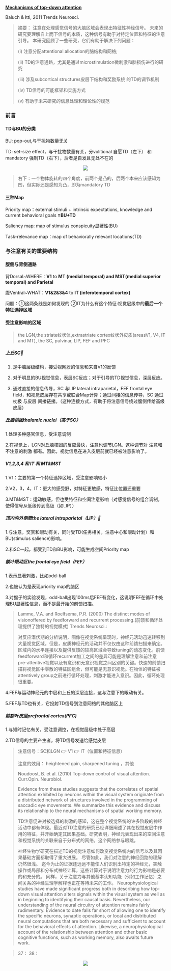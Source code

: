 [**Mechanisms of top-down attention**](https://pubmed.ncbi.nlm.nih.gov/21439656/)

Baluch & Itti, 2011 Trends Neurosci.

>摘要：
>注意在处理感觉信号的大脑区域会表现出特征性神经信号。
>未来的研究要理解自上而下信号的本质，这种信号有助于对特定位置和特征的注意引导。
>本研究回顾了一些研究，它们有助于解决下列问题：
>
>(i)	注意分配attentional allocation的脑结构和网络; 
>
>(ii)  TD的注意通路，尤其是通过microstimulation微刺激和脑损伤进行的研究
>
>(iii) 涉及subcortical structures皮层下结构和奖励系统 的TD的调节机制  
>
>(iv)	 TD信号的可能框架和实施方式
>
>(v)	有助于未来研究的信息处理和理论性的规范

### 前言

#### TD与BU的分类
BU: pop-out,与干扰物数量无关

TD: set-size effect，与干扰物数量有关，分volitional 自愿TD（左下） 和mandatory 强制TD（右下），后者是自发且无处不在的

 <div align=center><img src="https://user-images.githubusercontent.com/80901934/113806168-6cb9c500-9794-11eb-8212-9320670a9904.png" ></div>

>右下：一个物体旋转的四个角度，前两个是凸的，后两个本来应该感知为凹，但实际还是感知为凸，即为mandatory TD

#### 三种Map
Priority map：external stimuli + intrinsic expectations, knowledge and current behavioral goals **=BU+TD**
            
Saliency map: map of stimulus conspicuity显著性(BU)

Task-relevance map：map of behaviorally relevant locations(TD)

### 与注意有关的重要结构

#### 腹侧与背侧通路

背Dorsal~WHERE：**V1** to **MT (medial temporal)  and MST(medial superior temporal)  and Parietal**

腹Ventral~WHAT：**V1&2&3&4** to **IT (inferotemporal cortex)**

问题：①这两条线是如何发现的 ②IT为什么有这个特征:视觉层级中的**最后一个特征选择区域**

#### 受注意影响的区域
>the LGN,the striate纹状体,extrastriate cortex纹状外皮质(areasV1, V4, IT and MT), the SC, pulvinar, LIP, FEF and PFC

##### 上丘SC💮

1. 是中脑层级结构，接受视网膜的信息和来自V1的反馈

2. 对于明显的BU视觉信息，表层SC反应；对于引导的TD视觉信息，深层反应。

3. 通过直接的信息传导，SC 与LIP lateral intraparietal，FEF frontal eye field，和视觉皮层存在共享或联合Map计算；通过间接的信息传导，SC 通过 枕极 与皮层 间接链接。（这种连接方式，有助于将注意信号绕过腹侧传给高级皮层）

##### 丘脑核团thalamic nuclei（高于SC）

1.处理多种感官信息，受注意调制

2.在视觉上，LGN对丘脑核团的反应最快，注意也调节LGN。这种调节对 注意和不注意的刺激 都有。因此，视觉信息在进入皮层前就已经被注意影响了。

##### V1,2,3,4 和 IT 和 MT&MST

1.V1：主要的第一个特征选择区域，受注意影响较小

2.V2，3，4，IT：更大的感受野，对特征更敏感，特征比位置还重要

3.MT&MST：运动敏感，但也受特征和空间注意影响（对感觉信号的组合调制，使得信号从低级传到高级（如LIP））

##### 顶内沟外侧壁the lateral intraparietal（LIP）💮

1.与注意，奖赏和眼动有关，同时受TD(任务相关，注意中心和眼动计划）和BU(stimulus salience)影响。

2.和SC一起，都受到TD和BU影响，可能生成空间Priority map

##### 额叶眼动区the frontal eye field（FEF）

1.表示显著刺激，比如odd-ball

2.也被认为是表现priority map的脑区

3.对猴子的实验发现，odd-ball出现100ms后FEF有变化，这说明FEF在循环中处理BU显著性信息，而不是最开始的前馈扫描。

> Lamme, V.A. and Roelfsema, P.R. (2000) The distinct modes of visionoffered by feedforward and recurrent processing.(前馈和循环处理提供了独特的视觉模式) Trends Neurosci.:
> 
> 对反应潜伏期的分析说明，图像在视觉系统呈现时，神经元活动迅速转移到大量视觉区域。但是，皮质神经元的活动并不仅仅由这种前馈扫描来确定。区域内的水平连接以及提供反馈的较高区域会导致tuning的动态变化。前馈feedforward和循环recurrent加工之间的差异可能是理解注意和前注意pre-attentive视觉以及有意识和无意识视觉之间区别的关键。快速的前馈扫描将视觉区中零散的特征区组合，但可能是无意识视觉。在物体的特征被attentively group之前进行循环处理，刺激才能进入意识。因此，循环处理很重要。

4.FEF与运动神经元的中层和上丘的深层连接，这与注意下的眼动有关。

5.FEF与TD也有关，它投射TD信号到注意网络的其他脑区上

##### 前额叶皮层prefrontal cortex(PFC)

1.与短时记忆有关，受注意调控，在视觉层级中处于高层

2.TD信号的主要产生者，将TD信号发送给感觉皮层

>注意信号：SC和LGN 👉 V1 👉 IT（位置和特征信息）
>
>注意的效用： heightened gain, sharpened tuning ，其他
>
>Noudoost, B. et al. (2010) Top-down control of visual attention. Curr.Opin. Neurobiol.
>
>Evidence from these studies suggests that the correlates of spatial attention exhibited by neurons within the visual system originate from a distributed network of structures involved in the programming of saccadic eye movements. We summarize this evidence and discuss its relationship to the neural mechanisms of spatial working memory.
>
>TD注意促进对被选择的刺激的感知，这在整个视觉系统的许多阶段的神经活动中都有体现。最近对TD注意的研究已经详细阐述了其在视觉皮层中作用的特征，并开始确定其因果基础。研究表明，神经元表现出来的空间注意和视觉系统的关联来自于分布式的网络，这个网络参与眼跳。
>
>神经生物学研究在描述TD的视觉注意如何改变视觉系统内的信号以及其因果基础方面都取得了重大进展。 尽管如此，我们对注意的神经回路的理解仍然很浅。 迄今为止的证据还远远不能使人们识别出特定的神经元，突触操作或局部和分布式神经计算，这些计算对于说明注意力的行为影响是必要的和充分的。 同样，关于注意力与其他基本认知功能（例如工作记忆）之间关系的神经生理学解释也正在等待未来的工作。
Neurophysiological studies have made significant progress both in describing how top-down visual attention alters signals within the visual system as well as in beginning to identifying their causal basis. Nevertheless, our understanding of the neural circuitry of attention remains fairly rudimentary. Evidence to date falls far short of allowing one to identify the specific neurons, synaptic operations, or local and distributed neural computations that are both necessary and sufficient to account for the behavioral effects of attention. Likewise, a neurophysiological account of the relationship between attention and other basic cognitive functions, such as working memory, also awaits future work.

>37：
>38：


<div align=center><img src="https://user-images.githubusercontent.com/80901934/114027755-4b4afd00-98aa-11eb-8230-a962c6658bc7.png" ></div>
